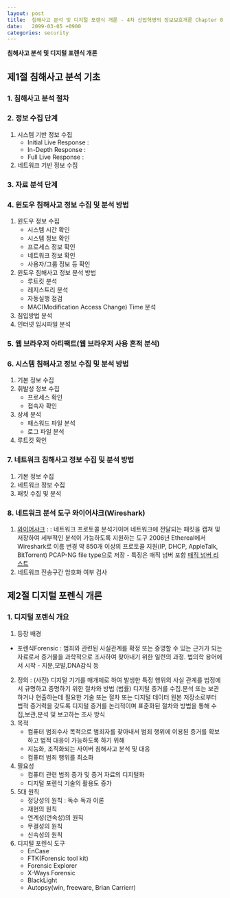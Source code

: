 ```yaml
---
layout: post
title:  침해사고 분석 및 디지털 포렌식 개론 - 4차 산업혁명의 정보보호개론 Chapter 08 
date:   2099-03-05 +0900
categories: security
---
```


**침해사고 분석 및 디지털 포렌식 개론**

## 제1절 침해사고 분석 기초
### 1. 침해사고 분석 절차
### 2. 정보 수집 단계
1. 시스템 기반 정보 수집
    - Initial Live Response :
    - In-Depth Response :
    - Full Live Response :
2. 네트워크 기반 정보 수집
### 3. 자료 분석 단계
### 4. 윈도우 침해사고 정보 수집 및 분석 방법
1. 윈도우 정보 수집
    - 시스템 시간 확인
    - 시스템 정보 확인
    - 프로세스 정보 확인
    - 네트워크 정보 확인
    - 사용자/그룹 정보 등 확인
2. 윈도우 침해사고 정보 분석 방법
    - 루트킷 분석
    - 레지스트리 분석
    - 자동실행 점검
    - MAC(Modification Access Change) Time 분석
3. 침입방법 분석
4. 인터넷 임시파일 분석
### 5. 웹 브라우저 아티팩트(웹 브라우저 사용 흔적 분석)
### 6. 시스템 침해사고 정보 수집 및 분석 방법
1. 기본 정보 수집
2. 휘발성 정보 수집
    - 프로세스 확인
    - 접속자 확인
3. 상세 분석
    - 패스워드 파일 분석
    - 로그 파일 분석
4. 루트킷 확인
### 7. 네트워크 침해사고 정보 수집 및 분석 방법
1. 기본 정보 수집
2. 네트워크 정보 수집
3. 패킷 수집 및 분석
### 8. 네트워크 분석 도구 와이어샤크(Wireshark)
1. [와이어샤크](https://www.wireshark.org/) :
  : 네트워크 프로토콜 분석기이며 네트워크에 전달되는 패킷을 캡쳐 및 저장하여 세부적인 분석이 가능하도록 지원하는 도구
  2006년 Ethereal에서 Wireshark로 이름 변경
  약 850개 이상의 프로토콜 지원(IP, DHCP, AppleTalk, BitTorrent)
  PCAP-NG file type으로 저장 - 특징은 매직 넘버 포함
  [매직 넘버 리스트](https://www.garykessler.net/library/file_sigs.html)
2. 네트워크 전송구간 암호화 여부 검사


## 제2절 디지털 포렌식 개론
### 1. 디지털 포렌식 개요
1. 등장 배경
* 포렌식Forensic
  : 범죄와 관련된 사실관계를 확정 또는 증명할 수 있는 근거가 되는 자료로서 증거물을 과학적으로 조사하여 찾아내기 위한 일련의 과정. 법의학 용어에서 시작 - 지문,모발,DNA감식 등

2. 정의
  : (사전) 디지털 기기를 매개체로 하여 발생한 특정 행위의 사실 관계를 법정에서 규명하고 증명하기 위한 절차와 방법
    (법률) 디지털 증거를 수집.분석 또는 보관하거나 현출하는데 필요한 기술 또는 절차
    또는 디지털 데이터 원본 저장소로부터 법적 증거력을 갖도록 디지털 증거를 논리적이며 표준화된 절차와 방법을 통해 수집,보관,분석 및 보고하는 조사 방식
3. 목적
    - 컴퓨터 범죄수사 목적으로 범죄자를 찾아내서 범죄 행위에 이용된 증거를 확보하고 법적 대응이 가능하도록 하기 위해
    - 지능화, 조직화되는 사이버 침해사고 분석 및 대응
    - 컴퓨터 범죄 행위를 최소화
4. 필요성
    - 컴퓨터 관련 범죄 증가 및 증거 자료의 디지털화
    - 디지털 포렌식 기술의 활용도 증가
5. 5대 원칙
    * 정당성의 원칙 : 독수 독과 이론
    * 재현의 원칙
    * 연계성(연속성)의 원칙
    * 무결성의 원칙
    * 신속성의 원칙
11. 디지털 포렌식 도구
    - EnCase
    - FTK(Forensic tool kit)
    - Forensic Explorer
    - X-Ways Forensic
    - BlackLight
    - Autopsy(win, freeware, Brian Carrierr)
